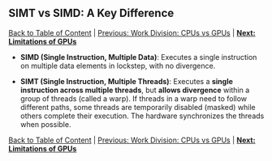 ## SIMT vs SIMD: A Key Difference
[Back to Table of Content](../../Readme.md) | [Previous: Work Division: CPUs vs GPUs](7.work_division.md) | **[Next: Limitations of GPUs](9.limitations_of_gpus.md)**
- **SIMD (Single Instruction, Multiple Data)**: Executes a single instruction on multiple data elements in lockstep, with no divergence.
  
- **SIMT (Single Instruction, Multiple Threads)**: Executes a **single instruction across multiple threads**, but **allows divergence** within a group of threads (called a warp). If threads in a warp need to follow different paths, some threads are temporarily disabled (masked) while others complete their execution. The hardware synchronizes the threads when possible.

[Back to Table of Content](../../Readme.md) | [Previous: Work Division: CPUs vs GPUs](7.work_division.md) | **[Next: Limitations of GPUs](9.limitations_of_gpus.md)**
